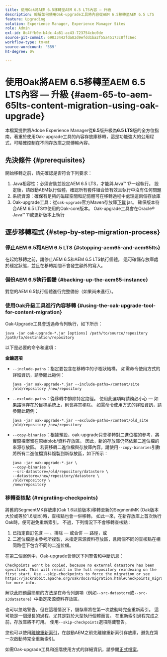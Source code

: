 ```yaml
---
title: 使用Oak將AEM 6.5移轉至AEM 6.5 LTS內容 — 升級
description: 瞭解如何使用Oak-upgrade工具將內容從AEM 6.5移轉至AEM 6.5 LTS
feature: Upgrading
solution: Experience Manager, Experience Manager Sites
role: Admin
exl-id: 8c4ffb0e-b4dc-4a81-ac43-723754cbc0de
source-git-commit: 69033442fda82d9efdd1ba2f55a45173c8ffc6ec
workflow-type: tm+mt
source-wordcount: '559'
ht-degree: 0%

---
```


# 使用Oak將AEM 6.5移轉至AEM 6.5 LTS內容 — 升級 {#aem-65-to-aem-65lts-content-migration-using-oak-upgrade}

本檔案提供將Adobe Experience Manager從&#x200B;**6.5**&#x200B;版升級為&#x200B;**6.5 LTS**&#x200B;版的全方位指南，著重於使用Oak-upgrade工具的內容存放庫移轉，這是功能強大的公用程式，可精確控制在不同存放庫之間傳輸內容。

## 先決條件 {#prerequisites}

開始移轉之前，請先確認是否符合下列要求：

1. Java相容性：必須安裝並設定AEM 6.5 LTS，才能與Java™ 17一起執行。 設定後，請啟動AEM執行個體，確認所有套件組合皆有效且執行中沒有任何問題
1. 系統資源：確保有足夠的磁碟空間和記憶體可在移轉過程中處理這兩個存放庫
1. Oak-upgrade工具：從`oak-upgrade`官方Maven存放庫[下載](https://mvnrepository.com/artifact/org.apache.jackrabbit/oak-upgrade) jar。 確保版本符合AEM 6.5 LTS中使用的Oak-core版本。 Oak-upgrade工具會在Oracle® Java™ 11或更新版本上執行

## 逐步移轉程式 {#step-by-step-migration-process}

### 停止AEM 6.5和AEM 6.5 LTS {#stopping-aem65-and-aem65lts}

在起始移轉之前，請停止AEM 6.5和AEM 6.5 LTS執行個體。 這可確儲存放庫處於穩定狀態，並且在移轉期間不會發生額外的寫入。

### 備份AEM 6.5執行個體 {#backing-up-the-aem65-instance}

對您的AEM 6.5執行個體進行完整備份（如果尚未進行）。

### 使用Oak升級工具進行內容移轉 {#using-the-oak-upgrade-tool-for-content-migration}

Oak-Upgrade工具會透過命令列執行，如下所示：

```
java -jar oak-upgrade-*.jar [options] /path/to/source/repository /path/to/destination/repository 
```

以下是必要的命令和選項：

**金鑰選項**

* `--include-paths`：指定要包含在移轉中的子樹狀結構。 如需命令使用方式的詳細資訊，請參閱此範例：

  ```
  java -jar oak-upgrade-*.jar --include-paths=/content/site /old/repository /new/repository
  ```

* `--exclude-paths`：從移轉中排除特定路徑。 使用此選項時請務必小心 — 如果路徑存在於目標系統上，則會將其移除。 如需命令使用方式的詳細資訊，請參閱此範例：

  ```
  java -jar oak-upgrade-*.jar --exclude-paths=/content/old_site /old/repository /new/repository 
  ```

* `--copy-binaries`：根據預設，oak-upgrade只會移轉對二進位檔的參考，將實際檔案留在原始blob/資料存放區。 因此，新的存放庫仍然依賴二進位檔的來源存放區。 若要移轉二進位檔與存放庫內容，請使用`--copy-binaries`引數將所有二進位檔資料複製到新存放區，如下所示：

  ```
  java -jar oak-upgrade-*.jar \
  --copy-binaries \
  --src-datastore=/old/repository/datastore \
  --datastore=/new/repository/datastore \
  /old/repository \
  /new/repository 
  ```

### 移轉查核點 {#migratiing-checkpoints}

將舊的SegmentMK存放庫(Oak 1.6以前版本)移轉至新的SegmentMK (Oak版本大於或等於1.6版本)時，查核點也會一併移轉。 如此一來，在新存放庫上首次執行Oak時，便可避免重新索引。 不過，下列情況下不會移轉查核點：

1. 已指定自訂包含 — 、排除 — 或合併 — 路徑，或
1. 二進位檔是由參考所複製，未指定來源資料存放區，且兩個不同的查核點在相同路徑下包含不同的二進位檔。

在第二個案例中，Oak-upgrade會傳送下列警告和中斷訊息：

```
Checkpoints won't be copied, because no external datastore has been specified. This will result in the full repository reindexing on the first start. Use --skip-checkpoints to force the migration or see https://jackrabbit.apache.org/oak/docs/migration.html#Checkpoints_migration for more info. 
```

解決此問題最簡單的方法是在命令列選項（例如`--src-datastore`或`--src-s3datastore`）中指定來源資料存放區。

也可以忽略警告，但在這種情況下，儲存庫將在第一次啟動時完全重新索引。 這可能是一個漫長的過程，尤其是對於大型執行個體而言。 在重新索引過程完成之前，存放庫將不可用。 使用`--skip-checkpoints`選項隱藏警告。

您也可以使用[離線重新索引](/help/sites-deploying/offline-reindexing.md)，在啟動AEM之前先離線重新索引存放庫，避免在第一次啟動時完全重新索引。

如需Oak-upgrade工具和進階使用方式的詳細資訊，請參閱[正式檔案](https://jackrabbit.apache.org/oak/docs/migration.html)。
